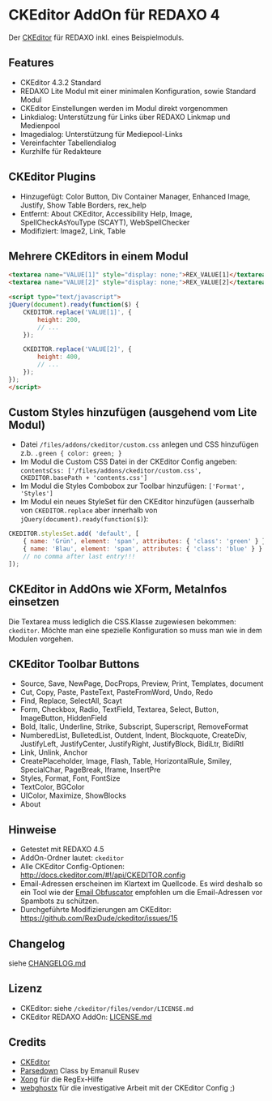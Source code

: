 CKEditor AddOn für REDAXO 4
===========================

Der [CKEditor](http://ckeditor.com/) für REDAXO inkl. eines Beispielmoduls.

Features
--------

* CKEditor 4.3.2 Standard
* REDAXO Lite Modul mit einer minimalen Konfiguration, sowie Standard Modul
* CKEditor Einstellungen werden im Modul direkt vorgenommen
* Linkdialog: Unterstützung für Links über REDAXO Linkmap und Medienpool
* Imagedialog: Unterstützung für Mediepool-Links
* Vereinfachter Tabellendialog
* Kurzhilfe für Redakteure

CKEditor Plugins
----------------

* Hinzugefügt: Color Button, Div Container Manager, Enhanced Image, Justify, Show Table Borders, rex_help
* Entfernt: About CKEditor, Accessibility Help, Image, SpellCheckAsYouType (SCAYT), WebSpellChecker
* Modifiziert: Image2, Link, Table

Mehrere CKEditors in einem Modul
--------------------------------

```html
<textarea name="VALUE[1]" style="display: none;">REX_VALUE[1]</textarea><br />
<textarea name="VALUE[2]" style="display: none;">REX_VALUE[2]</textarea>

<script type="text/javascript">
jQuery(document).ready(function($) {
	CKEDITOR.replace('VALUE[1]', {
		height: 200,
		// ...
	});

	CKEDITOR.replace('VALUE[2]', {
		height: 400,
		// ...
	});
});
</script>
```

Custom Styles hinzufügen (ausgehend vom Lite Modul)
--------------------------------------------------

* Datei `/files/addons/ckeditor/custom.css` anlegen und CSS hinzufügen z.b. `.green { color: green; }`
* Im Modul die Custom CSS Datei in der CKEditor Config angeben: `contentsCss: ['/files/addons/ckeditor/custom.css', CKEDITOR.basePath + 'contents.css']`
* Im Modul die Styles Combobox zur Toolbar hinzufügen: `['Format', 'Styles']`
* Im Modul ein neues StyleSet für den CKEditor hinzufügen (ausserhalb von `CKEDITOR.replace` aber innerhalb von `jQuery(document).ready(function($)`):

```javascript
CKEDITOR.stylesSet.add( 'default', [
	{ name: 'Grün', element: 'span', attributes: { 'class': 'green' } },
	{ name: 'Blau', element: 'span', attributes: { 'class': 'blue' } }
	// no comma after last entry!!!
]);
```

CKEditor in AddOns wie XForm, MetaInfos einsetzen
-------------------------------------------------

Die Textarea muss lediglich die CSS.Klasse zugewiesen bekommen: `ckeditor`. Möchte man eine spezielle Konfiguration so muss man wie in dem Modulen vorgehen.

CKEditor Toolbar Buttons
------------------------

* Source, Save, NewPage, DocProps, Preview, Print, Templates, document
* Cut, Copy, Paste, PasteText, PasteFromWord, Undo, Redo
* Find, Replace, SelectAll, Scayt
* Form, Checkbox, Radio, TextField, Textarea, Select, Button, ImageButton, HiddenField
* Bold, Italic, Underline, Strike, Subscript, Superscript, RemoveFormat
* NumberedList, BulletedList, Outdent, Indent, Blockquote, CreateDiv, JustifyLeft, JustifyCenter, JustifyRight, JustifyBlock, BidiLtr, BidiRtl
* Link, Unlink, Anchor
* CreatePlaceholder, Image, Flash, Table, HorizontalRule, Smiley, SpecialChar, PageBreak, Iframe, InsertPre
* Styles, Format, Font, FontSize
* TextColor, BGColor
* UIColor, Maximize, ShowBlocks
* About

Hinweise
--------

* Getestet mit REDAXO 4.5
* AddOn-Ordner lautet: `ckeditor`
* Alle CKEditor Config-Optionen: http://docs.ckeditor.com/#!/api/CKEDITOR.config
* Email-Adressen erscheinen im Klartext im Quellcode. Es wird deshalb so ein Tool wie der [Email Obfuscator](https://github.com/RexDude/email_obfuscator) empfohlen um die Email-Adressen vor Spambots zu schützen.
* Durchgeführte Modifizierungen am CKEditor: https://github.com/RexDude/ckeditor/issues/15

Changelog
---------

siehe [CHANGELOG.md](CHANGELOG.md)

Lizenz
------

* CKEditor: siehe `/ckeditor/files/vendor/LICENSE.md`
* CKEditor REDAXO AddOn: [LICENSE.md](LICENSE.md)

Credits
-------

* [CKEditor](http://ckeditor.com/)
* [Parsedown](http://parsedown.org/) Class by Emanuil Rusev
* [Xong](https://github.com/xong) für die RegEx-Hilfe
* [webghostx](https://github.com/webghostx) für die investigative Arbeit mit der CKEditor Config ;)

